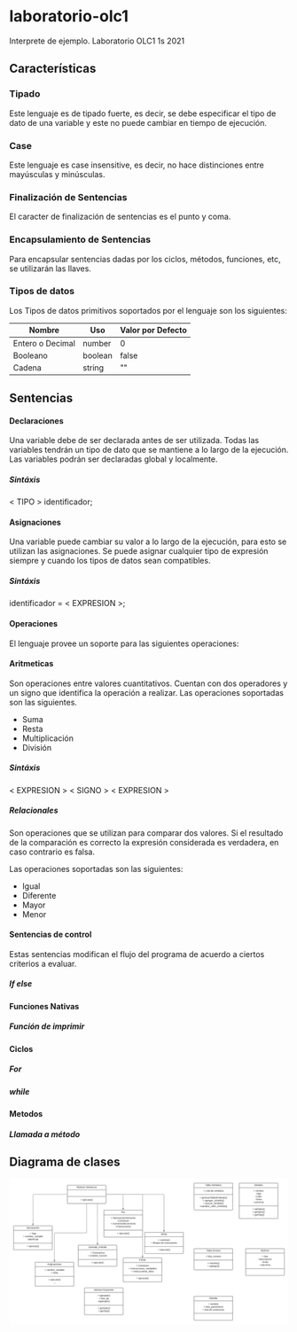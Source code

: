# laboratorio-olc1
Interprete de ejemplo. Laboratorio OLC1 1s 2021

## Características 

### Tipado 
Este lenguaje es de tipado fuerte, es decir, se debe especificar el tipo de dato de una variable y este no puede cambiar en tiempo de ejecución. 

### Case 
Este lenguaje es case insensitive, es decir, no hace distinciones entre mayúsculas y minúsculas. 

### Finalización de Sentencias 
El caracter de finalización de sentencias es el punto y coma.

### Encapsulamiento de Sentencias 
Para encapsular sentencias dadas por los ciclos, métodos, funciones, etc, se utilizarán las llaves.

### Tipos de datos 
Los Tipos de datos primitivos soportados por el lenguaje son los siguientes: 

|Nombre   |Uso   |Valor por Defecto   |
|---      |---      |---              |
|Entero o Decimal   |number      |0                |
|Booleano |boolean  |false            |
|Cadena   |string   |""               |
## Sentencias 

#### Declaraciones
Una variable debe de ser declarada antes de ser utilizada. Todas las variables tendrán un tipo de dato que se mantiene a lo largo de la ejecución.
Las variables podrán ser declaradas global y localmente.

##### Sintáxis
  < TIPO > identificador; 
  
#### Asignaciones 
Una variable puede cambiar su valor a lo largo de la ejecución, para esto se utilizan las asignaciones. Se puede asignar cualquier tipo de expresión siempre y cuando los 
tipos de datos sean compatibles.

##### Sintáxis
  identificador = < EXPRESION >;

#### Operaciones
El lenguaje provee un soporte para las siguientes operaciones: 
#### Aritmeticas
 Son operaciones entre valores cuantitativos. Cuentan con dos operadores y un signo que identifica la operación a realizar. Las operaciones soportadas son las siguientes. 
 
 - Suma 
 - Resta 
 - Multiplicación 
 - División
 
 ##### Sintáxis
 < EXPRESION > < SIGNO > < EXPRESION >
 
##### Relacionales
Son operaciones que se utilizan para comparar dos valores. Si el resultado de la comparación es correcto la expresión considerada es verdadera, en caso contrario es falsa. 

Las operaciones soportadas son las siguientes: 
- Igual
- Diferente
- Mayor
- Menor

#### Sentencias de control
Estas sentencias modifican el flujo del programa de acuerdo a ciertos criterios a evaluar. 
##### If else

#### Funciones Nativas
##### Función de imprimir
#### Ciclos
##### For 
##### while

#### Metodos
##### Llamada a método 

## Diagrama de clases 
![image](https://github.com/devemg/laboratorio-olc1/blob/master/images/clases.png)
